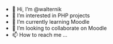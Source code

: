 - 👋 Hi, I’m @walternik
- 👀 I’m interested in PHP projects
- 🌱 I’m currently learning Moodle
- 💞️ I’m looking to collaborate on Moodle
- 📫 How to reach me ...

<!---
walternik/walternik is a ✨ special ✨ repository because its `README.md` (this file) appears on your GitHub profile.
You can click the Preview link to take a look at your changes.
--->
